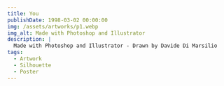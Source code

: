 ```yaml
---
title: You
publishDate: 1998-03-02 00:00:00
img: /assets/artworks/p1.webp
img_alt: Made with Photoshop and Illustrator
description: |
  Made with Photoshop and Illustrator - Drawn by Davide Di Marsilio
tags:
  - Artwork
  - Silhouette
  - Poster
---
```

